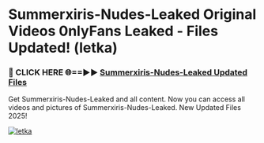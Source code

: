 # Summerxiris-Nudes-Leaked Original Videos 0nlyFans Leaked - Files Updated! (letka)

<h3>🔴 CLICK HERE 🌐==►► <a href="https://tinyurl.com/yrmya6cz" rel="nofollow">Summerxiris-Nudes-Leaked Updated Files</a></h3>

Get Summerxiris-Nudes-Leaked and all content. Now you can access all videos and pictures of Summerxiris-Nudes-Leaked. New Updated Files 2025!

[![letka](https://i.imgur.com/FMdXYCs.gif)](https://tinyurl.com/yrmya6cz)
